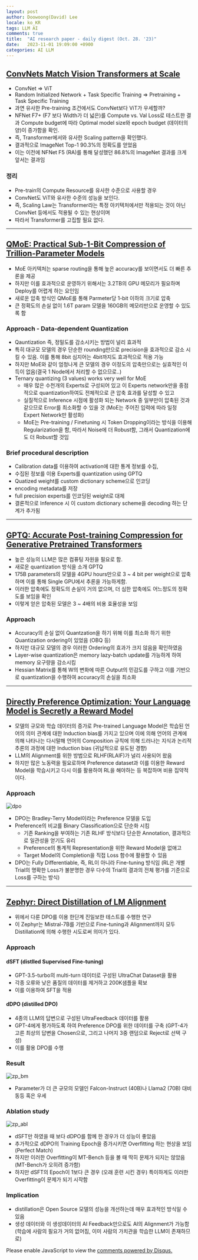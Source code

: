 ```yaml
---
layout: post
author: Doowoong(David) Lee
locale: ko_KR
tags: LLM AI 
comments: true
title:  "AI research paper - daily digest (Oct. 28. '23)"
date:   2023-11-01 19:09:00 +0900
categories: AI LLM
---
```


## [ConvNets Match Vision Transformers at Scale](https://arxiv.org/pdf/2310.16764.pdf)
- ConvNet => ViT
- Random Initialized Network + Task Specific Training => Pretraining + Task Specific Training
- 과연 유사한 Pre-training 조건에서도 ConvNet보다 ViT가 우세할까?
- NFNet F7+ (F7 보다 Width가 더 넓은)를 Compute vs. Val Loss로 테스트한 결과 Compute budget에 따라 Optimal model size와 epoch budget (데이터의 양)이 증가함을 확인.
- 즉, Transformer에서와 유사한 Scaling pattern을 확인했다.
- 결과적으로 ImageNet Top-1 90.3%의 정확도를 얻었음
- 이는 이전에 NFNet F5 (RA)를 통해 달성했던 86.8%의 ImageNet 결과를 크게 앞서는 결과임
### 정리
  - Pre-train의 Compute Resource를 유사한 수준으로 사용할 경우
  - ConvNet도 ViT와 유사한 수준의 성능을 보인다.
  - 즉, Scaling Law는 Transformer라는 특정 아키텍처에서만 적용되는 것이 아닌 ConvNet 등에서도 적용될 수 있는 현상이며
  - 따라서 Transformer를 고집할 필요 없다.

---

## [QMoE: Practical Sub-1-Bit Compression of Trillion-Parameter Models](https://huggingface.co/papers/2310.16795)
- MoE 아키텍처는 sparse routing을 통해 높은 accuracy를 보이면서도 더 빠른 추론을 제공
- 하지만 이를 효과적으로 운영하기 위해서는 3.2TB의 GPU 메모리가 필요하며 Deploy를 어렵게 하는 요인임
- 새로운 압축 방식인 QMoE를 통해 Parmeter당 1-bit 이하의 크기로 압축
- 큰 정확도의 손실 없이 1.6T param 모델을 160GB의 메모리만으로 운영할 수 있도록 함
### Approach - Data-dependent Quantization
- Qauntization 즉, 정밀도를 감소시키는 방법이 널리 효과적
- 특히 대규모 모델의 경우 단순한 rounding만으로 precision을 효과적으로 감소 시킬 수 있음. 이를 통해 8bit 심지어는 4bit까지도 효과적으로 적용 가능
- 하지만 MoE와 같이 엄청나게 큰 모델의 경우 이정도의 압축만으로는 실효적인 이득이 없음(결국 1 Node에서 처리할 수 없으므로..)
- Ternary quantizing (3 values) works very well for MoE
  - 매우 많은 수천개의 Experts로 구성되어 있고 이 Experts network만을 중점적으로 quantization하여도 전체적으로 큰 압축 효과를 달성할 수 있고
  - 실질적으로 Inference 시점에 활성화 되는 Network 중 일부만이 압축된 것과 같으므로 Error를 최소화할 수 있을 것 (MoE는 주어진 입력에 따라 일정 Expert Network만 활성화)
  - MoE는 Pre-training / Finetuning 시 Token Dropping이라는 방식을 이용해 Regularization을 함, 따라서 Noise에 더 Robust함, 그래서 Quantization에도 더 Robust할 것임
### Brief procedural description 
  - Calibration data를 이용하여 activation에 대한 통계 정보를 수집, 
  - 수집된 정보를 이용 Experts를 quantization using GPTQ
  - Quatized weight를 custom dictionary scheme으로 인코딩
  - encoding metadata를 저장
  - full precision experts를 인코딩된 weight로 대체
  - 결론적으로 Inference 시 이 custom dictionary scheme을 decoding 하는 단계가 추가됨

---

## [GPTQ: Accurate Post-training Compression for Generative Pretrained Transformers](https://github.com/IST-DASLab/gptq)

- 높은 성능의 LLM은 많은 컴퓨팅 자원을 필요로 함.
- 새로운 quantization 방식을 소개 GPTQ
- 175B parameters의 모델을 4GPU hours만으로 3 ~ 4 bit per weight으로 압축하며 이를 통해 Single GPU에서 추론을 가능하게함.
- 이러한 압축에도 정확도의 손실이 거의 없으며, 더 심한 압축에도 어느정도의 정확도를 보임을 확인
- 이렇게 얻은 압축된 모델은 3 ~ 4배의 비용 효율성을 보임

### Approach

- Accuracy의 손실 없이 Quantzation을 하기 위해 이를 최소화 하기 위한 Quantization ordering이 있었음 (OBQ 등)
- 하지만 대규모 모델의 경우 이러한 Ordering의 효과가 크지 않음을 확인하였음
- Layer-wise quantization은 memory lazy-batch update를 가능하게 하여 memory 요구량을 감소시킴
- Hessian Matrix를 통해 W의 변화에 따른 Output의 민감도를 구하고 이를 기반으로 quantization을 수행하여 accuracy의 손실을 최소화

---


## [Directly Preference Optimization: Your Language Model is Secretly a Reward Model](https://arxiv.org/abs/2305.18290)

- 모델의 규모와 학습 데이터의 증가로 Pre-trained Language Model은 학습된 언어의 의미 관계에 대한 Induction bias를 가지고 있으며 이에 의해 언어의 관계에 의해 나타나는 다시말해 언어의 Composition 규칙에 의해 드러나는 지식과 논리적 추론의 과정에 대한 Induction bias (귀납적으로 유도된 경향)
- LLM의 Alignment를 위한 방법으로 RLHF(RLAIF)가 널리 사용되어 왔음
- 하지만 많은 노동력을 필요로하며 Preference dataset과 이를 이용한 Reward Model을 학습시키고 다시 이를 활용하여 RL을 해야하는 등 복잡하며 비용 집약적이다.

### Approach
![dpo](/assets/img/dpo.png)
- DPO는 Bradley-Terry Model이라는 Preference 모델을 도입
- Preference의 비교를 Binary Classification으로 단순화 시킴
  - 기존 Ranking을 부여하는 기존 RLHF 방식보다 단순한 Annotation, 결과적으로 일관성을 얻기도 유리
  - Preference의 통계적 Representation을 위한 Reward Model을 없애고
  - Target Model의 Completion을 직접 Loss 함수에 활용할 수 있음
- DPO는 Fully Differentiable, 즉, RL이 아니라 Fine-tuning 방식임 (RL은 개별 Trial의 명확한 Loss가 불분명한 경우 다수의 Trial의 결과의 전체 평가를 기준으로 Loss를 구하는 방식)

---

## [Zephyr: Direct Distillation of LM Alignment](https://huggingface.co/papers/2310.16944)

- 위에서 다룬 DPO를 이용 한단계 진일보한 테스트를 수행한 연구
- 이 Zephyr는 Mistral-7B를 기반으로 Fine-tuning과 Alignment까지 모두 Distillation에 의해 수행한 시도로써 의미가 있다.

### Approach

#### dSFT (distlled Supervised Fine-tuning)

- GPT-3.5-turbo의 multi-turn 데이터로 구성된 UltraChat Dataset을 활용
- 각종 오류와 낮은 품질의 데이터를 제거하고 200K샘플을 확보
- 이를 이용하여 SFT을 적용

#### dDPO (distilled DPO)

- 4종의 LLM의 답변으로 구성된 UltraFeedback 데이터를 활용
- GPT-4에게 평가하도록 하여 Preference DPO를 위한 데이터를 구축 (GPT-4가 고른 최상의 답변을 Chosen으로, 그리고 나머지 3중 랜덤으로 Reject로 선택 구성)
- 이를 활용 DPO를 수행

### Result
![zp_bm](/assets/img/zephyr_1.png)

- Parameter가 더 큰 규모의 모델인 Falcon-Instruct (40B)나 Llama2 (70B) 대비 동등 혹은 우세


### Ablation study
![zp_abl](/assets/img/zp_ablation.png)

- dSFT만 하였을 때 보다 dDPO를 함께 한 경우가 더 성능이 좋았음
- 추가적으로 dDPO의 Training Epoch을 증가시키면 Overfitting 하는 현상을 보임 (Perfect Match)
- 하지만 이러한 Overfitting이 MT-Bench 등을 볼 때 딱히 문제가 되지는 않았음 (MT-Bench가 오히려 증가함)
- 하지만 dSFT의 Epoch이 1보다 큰 경우 (오래 훈련 시킨 경우) 특이하게도 이러한 Overfitting이 문제가 되기 시작함

### Implication

- distillation은 Open Source 모델의 성능을 개선하는데 매우 효과적인 방식일 수 있음
- 생성 데이터와 이 생성데이터의 AI Feedback만으로도 AI의 Alignment가 가능함 (학습에 사람의 필요가 거의 없어짐, 이미 사람의 가치관을 학습한 LLM이 존재하므로)



<div id="disqus_thread"></div>
<script>
    /**
    *  RECOMMENDED CONFIGURATION VARIABLES: EDIT AND UNCOMMENT THE SECTION BELOW TO INSERT DYNAMIC VALUES FROM YOUR PLATFORM OR CMS.
    *  LEARN WHY DEFINING THESE VARIABLES IS IMPORTANT: https://disqus.com/admin/universalcode/#configuration-variables    */
    var disqus_config = function () {
    this.page.url = "https://fritzprix.github.io/ai/llm/2023/11/01/AI-research-of-week.html";  // Replace PAGE_URL with your page's canonical URL variable
    this.page.identifier = PAGE_IDENTIFIER; // Replace PAGE_IDENTIFIER with your page's unique identifier variable
    };
    (function() {
        var d = document, s = d.createElement('script');
        s.src = 'https://fritzprix.disqus.com/embed.js';
        s.setAttribute('data-timestamp', +new Date());
        (d.head || d.body).appendChild(s);
    })();
</script>
<noscript>Please enable JavaScript to view the <a href="https://disqus.com/?ref_noscript">comments powered by Disqus.</a></noscript>
